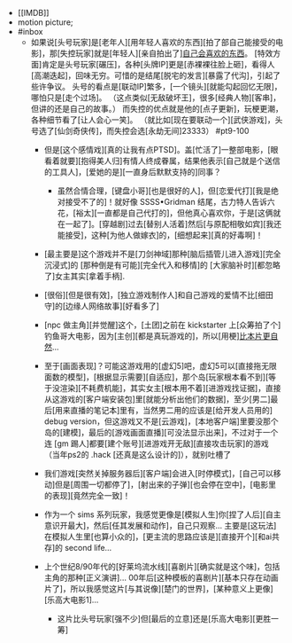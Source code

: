 - [[IMDB]]
- motion picture;
- #inbox
    - 如果说[头号玩家]是[老年人][用年轻人喜欢的东西][拍了部自己能接受的电影]，那[失控玩家]就是[年轻人][亲自拍出了][自己会喜欢的东西](https://bbs.saraba1st.com/2b/thread-2021242-6-1.html)。
[特效方面]肯定是头号玩家[碾压]，各种[头牌IP]更是[赤裸裸往脸上砸]，看得人[高潮迭起]，回味无穷。可惜的是结尾[脱宅的发言][暴露了代沟]，引起了些许争议。
头号的看点是[联动IP]繁多，[一个镜头][就能勾起回忆无限]，哪怕只是[走个过场]。
（这点类似[无敌破坏王]，很多[经典人物][客串]，但讲的还是自己的故事。）
而失控的优点就是他的[点子更新]，玩梗更潮，各种细节看了[让人会心一笑]。
（就比如[现在要联动一个][武侠游戏]，头号选了[仙剑奇侠传]，而失控会选[永劫无间]23333） #pt9-100
        - 但是[这个感情戏][真的让我有点PTSD]。盖[忙活了]一整部电影，[眼看着就要][抱得美人归]有情人终成眷属，结果他表示[自己就是个送信的工具人]，[爱她的是][一直身后默默支持的]同事？
            - 虽然合情合理，[键盘小哥][也是很好的人]，但[恋爱代打][我是绝对接受不了的]！就好像 SSSS•Gridman 结尾，古力特人告诉六花，[裕太][一直都是自己代打的]，但他真心喜欢你，于是[这俩就在一起了]。[穿越剧]过去[替别人活着]然后[与原配相敬如宾][我还能接受]，这种[为他人做嫁衣]的，[细想起来][真的好毒啊]！
        - [最主要是]这个游戏并不是[刀剑神域]那种[脑后插管儿进入游戏][完全沉浸式]的 [那种倒是有可能][完全代入和移情]的
[大家脑补时][都忽略了]女主其实[拿着手柄].
        - [很俗][但是很有效]，[独立游戏制作人]和自己游戏的爱情不比[细田守]的[边缘人网络故事][好看多了]
        - [npc 做主角][并觉醒]这个，[土团]之前在 kickstarter 上[众筹拍了个]钓鱼哥大电影，因为[主创][都是真玩游戏的]，所以[用梗][比本片更自然](https://www.bilibili.com/video/BV1Wv411L7SK)...
        - 至于[画面表现]？可能这游戏用的[虚幻5]吧，虚幻5可以[直接拖无限面数的模型]，[根据显示需要][自适应]，那个岛[玩家根本看不到][等于没渲染][不耗费机能]，其实女主[根本用不着][进游戏找证据]，直接从这游戏的[客户端安装包]里[就能分析出他们的数据]，至少[男二]最后[用来直播的笔记本]里有，当然男二用的应该是[给开发人员用的] debug version，但这游戏又不是[云游戏]，[本地客户端]里要没那个岛的[建模]，最后的[游戏画面直播][可没法显示出来]，不过对于一个连 [gm 踢人]都要[建个账号][进游戏开无敌][直接攻击玩家]的游戏（当年ps2的 .hack [还真是这么设计的]），就别吐槽了


        - 我们游戏[突然关掉服务器后][客户端]会进入[时停模式]，[自己可以移动]但是[周围一切都停了]，[射出来的子弹][也会停在空中]，[电影里的表现][竟然完全一致]！
        - 作为一个 sims 系列玩家，我感觉更像是[模拟人生]你[捏了人后][自主意识开最大]，然后[任其发展和动作]，自己只观察…
主要是[这玩法]在模拟人生里[也算小众的]，[更主流的思路应该是][直接开个][和ai共存]的 second life…
        - 上个世纪8/90年代的[好莱坞流水线][喜剧片][确实就是这个味]，包括主角的那种[正义演讲]...
00年后[这种模板的喜剧片][基本只存在动画片了]，所以我感觉这片[与其说像][楚门的世界]，[某种意义上更像][乐高大电影1]...


            - 这片比头号玩家[强不少]但[最后的立意]还是[乐高大电影][更胜一筹]
